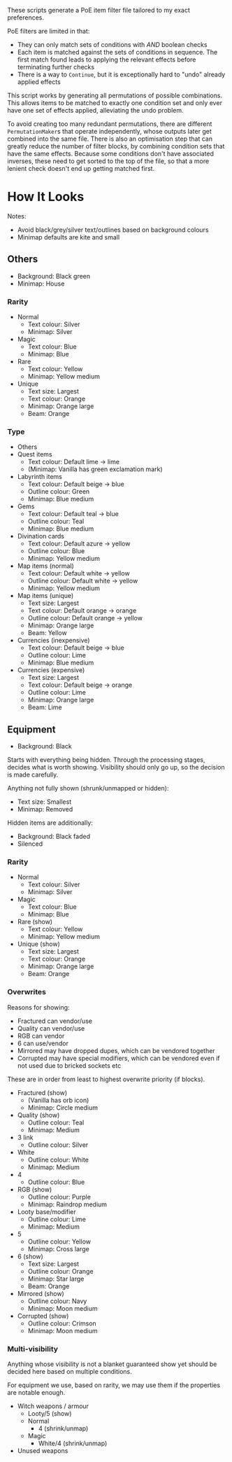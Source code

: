 These scripts generate a PoE item filter file tailored to my exact preferences.

PoE filters are limited in that:

- They can only match sets of conditions with *AND* boolean checks
- Each item is matched against the sets of conditions in sequence. The first match found leads to applying the relevant effects before terminating further checks
- There is a way to `Continue`, but it is exceptionally hard to "undo" already applied effects

This script works by generating all permutations of possible combinations. This allows items to be matched to exactly one condition set and only ever have one set of effects applied, alleviating the undo problem.

To avoid creating too many redundant permutations, there are different `PermutationMaker`s that operate independently, whose outputs later get combined into the same file. There is also an optimisation step that can greatly reduce the number of filter blocks, by combining condition sets that have the same effects. Because some conditions don't have associated inverses, these need to get sorted to the top of the file, so that a more lenient check doesn't end up getting matched first.

# How It Looks

Notes:

- Avoid black/grey/silver text/outlines based on background colours
- Minimap defaults are kite and small

## Others

- Background: Black green
- Minimap: House

### Rarity

- Normal
	- Text colour: Silver
	- Minimap: Silver
- Magic
	- Text colour: Blue
	- Minimap: Blue
- Rare
	- Text colour: Yellow
	- Minimap: Yellow medium
- Unique
	- Text size: Largest
	- Text colour: Orange
	- Minimap: Orange large
	- Beam: Orange

### Type

- Others
- Quest items
	- Text colour: Default lime → lime
	- (Minimap: Vanilla has green exclamation mark)
- Labyrinth items
	- Text colour: Default beige → blue
	- Outline colour: Green
	- Minimap: Blue medium
- Gems
	- Text colour: Default teal → blue
	- Outline colour: Teal
	- Minimap: Blue medium
- Divination cards
	- Text colour: Default azure → yellow
	- Outline colour: Blue
	- Minimap: Yellow medium
- Map items (normal)
	- Text colour: Default white → yellow
	- Outline colour: Default white → yellow
	- Minimap: Yellow medium
- Map items (unique)
	- Text size: Largest
	- Text colour: Default orange → orange
	- Outline colour: Default orange → yellow
	- Minimap: Orange large
	- Beam: Yellow
- Currencies (inexpensive)
	- Text colour: Default beige → blue
	- Outline colour: Lime
	- Minimap: Blue medium
- Currencies (expensive)
	- Text size: Largest
	- Text colour: Default beige → orange
	- Outline colour: Lime
	- Minimap: Orange large
	- Beam: Lime

## Equipment

- Background: Black

Starts with everything being hidden. Through the processing stages, decides what is worth showing. Visibility should only go up, so the decision is made carefully.

Anything not fully shown (shrunk/unmapped or hidden):

- Text size: Smallest
- Minimap: Removed

Hidden items are additionally:

- Background: Black faded
- Silenced

### Rarity

- Normal
	- Text colour: Silver
	- Minimap: Silver
- Magic
	- Text colour: Blue
	- Minimap: Blue
- Rare (show)
	- Text colour: Yellow
	- Minimap: Yellow medium
- Unique (show)
	- Text size: Largest
	- Text colour: Orange
	- Minimap: Orange large
	- Beam: Orange

### Overwrites

Reasons for showing:

- Fractured can vendor/use
- Quality can vendor/use
- RGB can vendor
- 6 can use/vendor
- Mirrored may have dropped dupes, which can be vendored together
- Corrupted may have special modifiers, which can be vendored even if not used due to bricked sockets etc

These are in order from least to highest overwrite priority (if blocks).

- Fractured (show)
	- (Vanilla has orb icon)
	- Minimap: Circle medium
- Quality (show)
	- Outline colour: Teal
	- Minimap: Medium
- 3 link
	- Outline colour: Silver
- White
	- Outline colour: White
	- Minimap: Medium
- 4
	- Outline colour: Blue
- RGB (show)
	- Outline colour: Purple
	- Minimap: Raindrop medium
- Looty base/modifier
	- Outline colour: Lime
	- Minimap: Medium
- 5
	- Outline colour: Yellow
	- Minimap: Cross large
- 6 (show)
	- Text size: Largest
	- Outline colour: Orange
	- Minimap: Star large
	- Beam: Orange
- Mirrored (show)
	- Outline colour: Navy
	- Minimap: Moon medium
- Corrupted (show)
	- Outline colour: Crimson
	- Minimap: Moon medium

### Multi-visibility

Anything whose visibility is not a blanket guaranteed show yet should be decided here based on multiple conditions.

For equipment we use, based on rarity, we may use them if the properties are notable enough.

- Witch weapons / armour
	- Looty/5 (show)
	- Normal
		- 4 (shrink/unmap)
	- Magic
		- White/4 (shrink/unmap)
- Unused weapons
